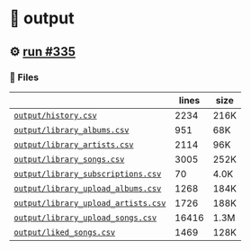 # 📝  output 

## ⚙️ [run #335](https://github.com/jwenerd/ytm-dl/actions/runs/7838369831)

### 📁 Files

|                                                                         |lines|size|
|-------------------------------------------------------------------------|-----|----|
|[`output/history.csv` ](output/history.csv)                              |2234 |216K|
|[`output/library_albums.csv` ](output/library_albums.csv)                |951  |68K |
|[`output/library_artists.csv` ](output/library_artists.csv)              |2114 |96K |
|[`output/library_songs.csv` ](output/library_songs.csv)                  |3005 |252K|
|[`output/library_subscriptions.csv` ](output/library_subscriptions.csv)  |70   |4.0K|
|[`output/library_upload_albums.csv` ](output/library_upload_albums.csv)  |1268 |184K|
|[`output/library_upload_artists.csv` ](output/library_upload_artists.csv)|1726 |188K|
|[`output/library_upload_songs.csv` ](output/library_upload_songs.csv)    |16416|1.3M|
|[`output/liked_songs.csv` ](output/liked_songs.csv)                      |1469 |128K|